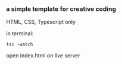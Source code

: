 ### a simple template for creative coding 
HTML, CSS, Typescript only

in terminal:
```
tsc -watch
```

open index.html on live server